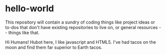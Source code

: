 # hello-world
This repository will contain a sundry of coding things like project ideas or to-dos that don't have existing repositories to live on, or general resources -- things like that.

Hi Humans!
Hubot here, I like javascript and HTML5.  I've had tacos on the moon and find them far superior to Earth tacos.
